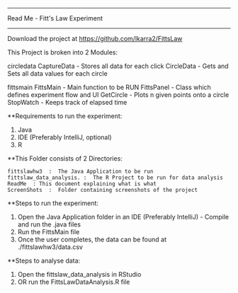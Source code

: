 *******************************
Read Me - Fitt's Law Experiment
*******************************

Download the project at https://github.com/lkarra2/FittsLaw

This Project is broken into 2 Modules:

 circledata
	CaptureData - Stores all data for each click
	CircleData - Gets and Sets all data values for each circle

 fittsmain
	FittsMain - Main function to be RUN
	FittsPanel - Class which defines experiment flow and UI
	GetCircle - Plots n given points onto a circle
	StopWatch - Keeps track of elapsed time

**Requirements to run the experiment:
1. Java
2. IDE (Preferably IntelliJ, optional)
3. R 

**This Folder consists of 2 Directories:

	fittslawhw3  :  The Java Application to be run
	fittslaw_data_analysis. :  The R Project to be run for data analysis 
	ReadMe  : This document explaining what is what
	ScreenShots  :  Folder containing screenshots of the project

**Steps to run the experiment:
1. Open the Java Application folder in an IDE (Preferably IntelliJ) - Compile and run the .java files
2. Run the FittsMain file
3. Once the user completes, the data can be found at ./fittslawhw3/data.csv

**Steps to analyse data:
1. Open the fittslaw_data_analysis in RStudio 
2. OR run the FittsLawDataAnalysis.R file
